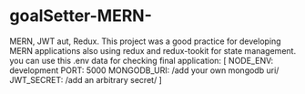 # goalSetter-MERN-
MERN, JWT aut, Redux.
This project was a good practice for developing MERN applications also using redux and redux-tookit for state management.
you can use this .env data for checking final application:
[
  NODE_ENV: development
  PORT: 5000
  MONGODB_URI: /add your own mongodb uri/
  JWT_SECRET: /add an arbitrary secret/
]
